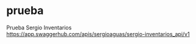 # prueba
Prueba Sergio Inventarios
https://app.swaggerhub.com/apis/sergioaguas/sergio-inventarios_api/v1
